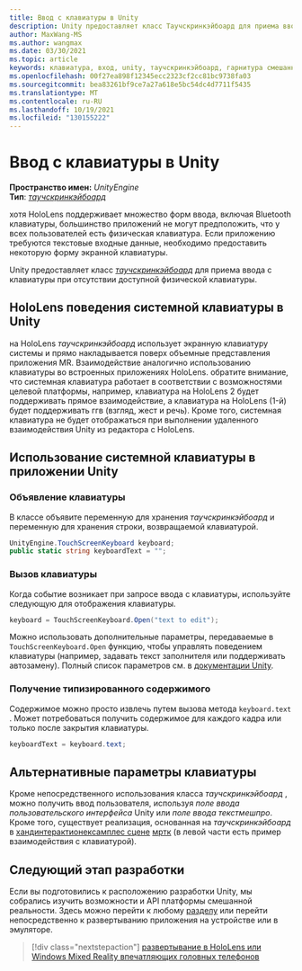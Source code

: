 ```yaml
---
title: Ввод с клавиатуры в Unity
description: Unity предоставляет класс Таучскринкэйбоард для приема ввода с клавиатуры при отсутствии доступной физической клавиатуры.
author: MaxWang-MS
ms.author: wangmax
ms.date: 03/30/2021
ms.topic: article
keywords: клавиатура, вход, unity, таучскринкэйбоард, гарнитура смешанной реальности, гарнитура windows mixed, гарнитура виртуальной реальности, HoloLens, HoloLens 2
ms.openlocfilehash: 00f27ea898f12345ecc2323cf2cc81bc9738fa03
ms.sourcegitcommit: bea83261bf9ce7a27a618e5bc54dc4d7711f5435
ms.translationtype: MT
ms.contentlocale: ru-RU
ms.lasthandoff: 10/19/2021
ms.locfileid: "130155222"
---
```

# <a name="keyboard-input-in-unity"></a>Ввод с клавиатуры в Unity

**Пространство имен:** *UnityEngine*<br>
 **Тип**: *[таучскринкэйбоард](https://docs.unity3d.com/ScriptReference/TouchScreenKeyboard.html)*

хотя HoloLens поддерживает множество форм ввода, включая Bluetooth клавиатуры, большинство приложений не могут предположить, что у всех пользователей есть физическая клавиатура. Если приложению требуются текстовые входные данные, необходимо предоставить некоторую форму экранной клавиатуры.

Unity предоставляет класс *[таучскринкэйбоард](https://docs.unity3d.com/ScriptReference/TouchScreenKeyboard.html)* для приема ввода с клавиатуры при отсутствии доступной физической клавиатуры.

## <a name="hololens-system-keyboard-behavior-in-unity"></a>HoloLens поведения системной клавиатуры в Unity

на HoloLens *таучскринкэйбоард* использует экранную клавиатуру системы и прямо накладывается поверх объемные представления приложения MR. Взаимодействие аналогично использованию клавиатуры во встроенных приложениях HoloLens. обратите внимание, что системная клавиатура работает в соответствии с возможностями целевой платформы, например, клавиатура на HoloLens 2 будет поддерживать прямое взаимодействие, а клавиатура на HoloLens (1-й) будет поддерживать ггв (взгляд, жест и речь). Кроме того, системная клавиатура не будет отображаться при выполнении удаленного взаимодействия Unity из редактора с HoloLens.

## <a name="using-the-system-keyboard-in-your-unity-app"></a>Использование системной клавиатуры в приложении Unity

### <a name="declare-the-keyboard"></a>Объявление клавиатуры

В классе объявите переменную для хранения *таучскринкэйбоард* и переменную для хранения строки, возвращаемой клавиатурой.

```cs
UnityEngine.TouchScreenKeyboard keyboard;
public static string keyboardText = "";
```

### <a name="invoke-the-keyboard"></a>Вызов клавиатуры

Когда событие возникает при запросе ввода с клавиатуры, используйте следующую для отображения клавиатуры.

```cs
keyboard = TouchScreenKeyboard.Open("text to edit");
```

Можно использовать дополнительные параметры, передаваемые в `TouchScreenKeyboard.Open` функцию, чтобы управлять поведением клавиатуры (например, задавать текст заполнителя или поддерживать автозамену). Полный список параметров см. в [документации Unity](https://docs.unity3d.com/ScriptReference/TouchScreenKeyboard.Open.html).

### <a name="retrieve-typed-contents"></a>Получение типизированного содержимого

Содержимое можно просто извлечь путем вызова метода `keyboard.text` . Может потребоваться получить содержимое для каждого кадра или только после закрытия клавиатуры.

```cs
keyboardText = keyboard.text;
```

## <a name="alternative-keyboard-options"></a>Альтернативные параметры клавиатуры

Кроме непосредственного использования класса *таучскринкэйбоард* , можно получить ввод пользователя, используя *поле ввода пользовательского интерфейса* Unity или *поле ввода текстмешпро*. Кроме того, существует реализация, основанная на *таучскринкэйбоард* в [хандинтерактионексамплес сцене](/windows/mixed-reality/mrtk-unity/features/example-scenes/hand-interaction-examples) [мртк](/windows/mixed-reality/mrtk-unity) (в левой части есть пример взаимодействия с клавиатурой).

## <a name="next-development-checkpoint"></a>Следующий этап разработки

Если вы подготовились к расположению разработки Unity, мы собрались изучить возможности и API платформы смешанной реальности. Здесь можно перейти к любому [разделу](unity-development-overview.md#3-advanced-features) или перейти непосредственно к развертыванию приложения на устройстве или в эмуляторе.

> [!div class="nextstepaction"]
> [развертывание в HoloLens или Windows Mixed Reality впечатляющих головных телефонов](../advanced-concepts/using-visual-studio.md)
